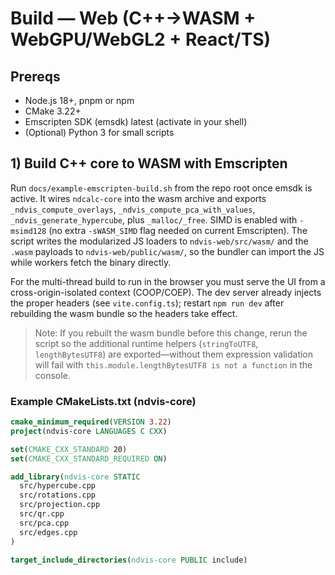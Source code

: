 # Build — Web (C++→WASM + WebGPU/WebGL2 + React/TS)

## Prereqs

- Node.js 18+, pnpm or npm
- CMake 3.22+
- Emscripten SDK (emsdk) latest (activate in your shell)
- (Optional) Python 3 for small scripts

## 1) Build C++ core to WASM with Emscripten

Run `docs/example-emscripten-build.sh` from the repo root once emsdk is active. It wires `ndcalc-core` into the wasm archive and exports `_ndvis_compute_overlays`, `_ndvis_compute_pca_with_values`, `_ndvis_generate_hypercube`, plus `_malloc/_free`. SIMD is enabled with `-msimd128` (no extra `-sWASM_SIMD` flag needed on current Emscripten). The script writes the modularized JS loaders to `ndvis-web/src/wasm/` and the `.wasm` payloads to `ndvis-web/public/wasm/`, so the bundler can import the JS while workers fetch the binary directly.

For the multi-thread build to run in the browser you must serve the UI from a cross-origin-isolated context (COOP/COEP). The dev server already injects the proper headers (see `vite.config.ts`); restart `npm run dev` after rebuilding the wasm bundle so the headers take effect.

> Note: If you rebuilt the wasm bundle before this change, rerun the script so the additional runtime helpers (`stringToUTF8`, `lengthBytesUTF8`) are exported—without them expression validation will fail with `this.module.lengthBytesUTF8 is not a function` in the console.

### Example CMakeLists.txt (ndvis-core)

```cmake
cmake_minimum_required(VERSION 3.22)
project(ndvis-core LANGUAGES C CXX)

set(CMAKE_CXX_STANDARD 20)
set(CMAKE_CXX_STANDARD_REQUIRED ON)

add_library(ndvis-core STATIC
  src/hypercube.cpp
  src/rotations.cpp
  src/projection.cpp
  src/qr.cpp
  src/pca.cpp
  src/edges.cpp
)

target_include_directories(ndvis-core PUBLIC include)
```
